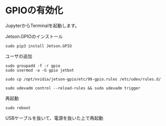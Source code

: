 # GPIOの有効化

JupyterからTerminalを起動します。

Jetson.GPIOのインストール

```
sudo pip3 install Jetson.GPIO
```

ユーザの追加

```
sudo groupadd -f -r gpio
sudo usermod -a -G gpio jetbot
```



```
sudo cp /opt/nvidia/jetson-gpio/etc/99-gpio.rules /etc/udev/rules.d/
```

```
sudo udevadm control --reload-rules && sudo udevadm trigger
```

再起動

```
sudo reboot
```

USBケーブルを抜いて、電源を抜いた上で再起動
